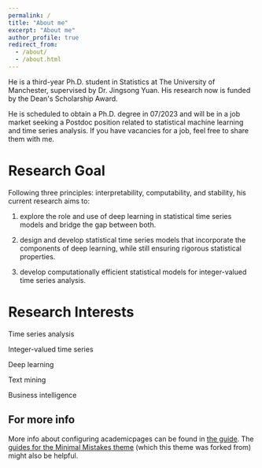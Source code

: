 ```yaml
---
permalink: /
title: "About me"
excerpt: "About me"
author_profile: true
redirect_from: 
  - /about/
  - /about.html
---
```


He is a third-year Ph.D. student in Statistics at The University of Manchester, supervised by Dr. Jingsong Yuan. His research now is funded by the Dean's Scholarship Award. 

He is scheduled to obtain a Ph.D. degree in 07/2023 and will be in a job market seeking a Postdoc position related to statistical machine learning and time series analysis. If you have vacancies for a job, feel free to share them with me.

Research Goal
======
Following three principles: interpretability, computability, and stability, his current research aims to:

1. explore the role and use of deep learning in statistical time series models and bridge the gap between both.

2. design and develop statistical time series models that incorporate the components of deep learning, while still ensuring rigorous statistical properties.

3. develop computationally efficient statistical models for integer-valued time series analysis.

Research Interests 
======
Time series analysis

Integer-valued time series

Deep learning

Text mining

Business intelligence



For more info
------
More info about configuring academicpages can be found in [the guide](https://academicpages.github.io/markdown/). The [guides for the Minimal Mistakes theme](https://mmistakes.github.io/minimal-mistakes/docs/configuration/) (which this theme was forked from) might also be helpful.
